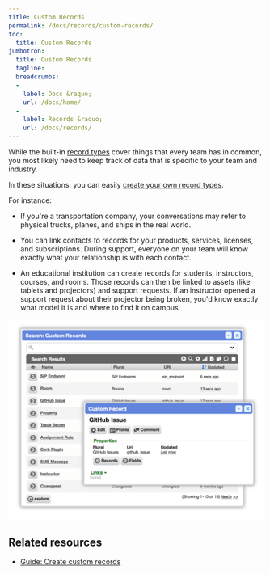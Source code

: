 ```yaml
---
title: Custom Records
permalink: /docs/records/custom-records/
toc:
  title: Custom Records
jumbotron:
  title: Custom Records
  tagline: 
  breadcrumbs:
  -
    label: Docs &raquo;
    url: /docs/home/
  -
    label: Records &raquo;
    url: /docs/records/
---
```


While the built-in [record types](/docs/records/types/) cover things that every team has in common, you most likely need to keep track of data that is specific to your team and industry.

In these situations, you can easily [create your own record types](/guides/records/custom-records/).

For instance:

* If you're a transportation company, your conversations may refer to physical trucks, planes, and ships in the real world.

* You can link contacts to records for your products, services, licenses, and subscriptions. During support, everyone on your team will know exactly what your relationship is with each contact.

* An educational institution can create records for students, instructors, courses, and rooms. Those records can then be linked to assets (like tablets and projectors) and support requests. If an instructor opened a support request about their projector being broken, you'd know exactly what model it is and where to find it on campus.

<div class="cerb-screenshot">
<img src="/assets/images/docs/using-cerb/records/custom-records.png" class="screenshot">
</div>

## Related resources

* [Guide: Create custom records](/guides/records/custom-records/)